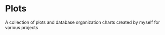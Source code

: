 # Plots
A collection of plots and database organization charts created by myself for various projects
